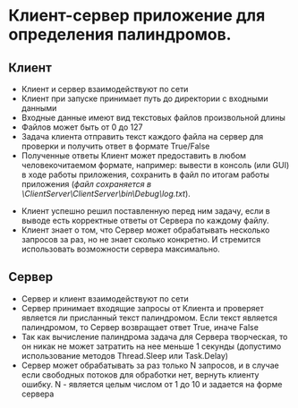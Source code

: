 # Клиент-сервер приложение для определения палиндромов. 

## Клиент
* Клиент и сервер взаимодействуют по сети
* Клиент при запуске принимает путь до директории с входными данными
* Входные данные имеют вид текстовых файлов произвольной длины
* Файлов может быть от 0 до 127
* Задача клиента отправить текст каждого файла на сервер для проверки и получить ответ в формате True/False
* Полученные ответы Клиент может предоставить в любом человекочитаемом  формате, например: вывести в консоль (или GUI) в ходе работы приложения, сохранить в файл по итогам работы приложения (*файл сохраняется в \ClientServer\ClientServer\bin\Debug\log.txt*).
- Клиент успешно решил поставленную перед ним задачу, если в выводе есть корректные ответы от Сервера по каждому файлу.
- Клиент знает о том, что Сервер может обрабатывать несколько запросов за раз, но не знает сколько конкретно. И стремится использовать возможности сервера максимально.

## Сервер
* Сервер и клиент взаимодействуют по сети
* Сервер принимает входящие запросы от Клиента и проверяет является ли присланный текст палиндромом. Если текст является палиндромом, то Сервер возвращает ответ True, иначе False
* Так как вычисление палиндрома задача для Сервера творческая, то он никак не может затратить на нее меньше 1 секунды (допустимо использование методов Thread.Sleep или Task.Delay)
* Сервер может обрабатывать за раз только N запросов, и в случае если свободных потоков для обработки нет, вернуть клиенту ошибку. N - является целым числом от 1 до 10 и задается на форме сервера

